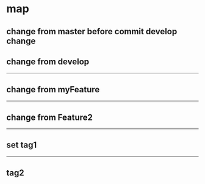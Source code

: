 # map

change from master before commit develop change
---
change from develop 
---

---
change from myFeature
---

---
change from Feature2
---

---
set tag1
---

----
tag2
----
